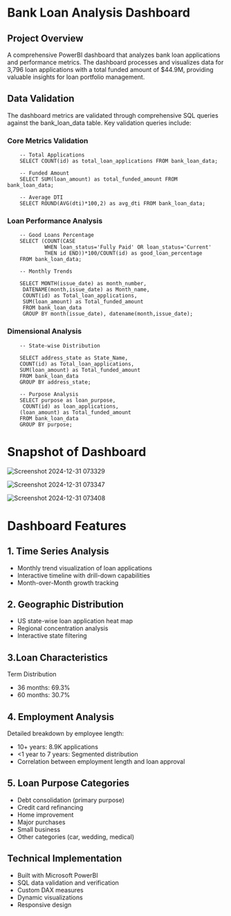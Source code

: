 
# Bank Loan Analysis Dashboard
## Project Overview
A comprehensive PowerBI dashboard that analyzes bank loan applications and performance metrics. The dashboard processes and visualizes data for 3,796 loan applications with a total funded amount of $44.9M, providing valuable insights for loan portfolio management.

## Data Validation
 The dashboard metrics are validated through comprehensive SQL queries against the bank_loan_data table. Key validation queries include:
### Core Metrics Validation
        -- Total Applications
        SELECT COUNT(id) as total_loan_applications FROM bank_loan_data;

        -- Funded Amount
        SELECT SUM(loan_amount) as total_funded_amount FROM bank_loan_data;

        -- Average DTI
        SELECT ROUND(AVG(dti)*100,2) as avg_dti FROM bank_loan_data;

### Loan Performance Analysis

        -- Good Loans Percentage
        SELECT (COUNT(CASE 
                WHEN loan_status='Fully Paid' OR loan_status='Current' 
                THEN id END))*100/COUNT(id) as good_loan_percentage
        FROM bank_loan_data;

        -- Monthly Trends

        SELECT MONTH(issue_date) as month_number,
         DATENAME(month,issue_date) as Month_name,
         COUNT(id) as Total_loan_applications, 
         SUM(loan_amount) as Total_funded_amount
         FROM bank_loan_data
         GROUP BY month(issue_date), datename(month,issue_date);
### Dimensional Analysis
        -- State-wise Distribution

        SELECT address_state as State_Name,
        COUNT(id) as Total_loan_applications,
        SUM(loan_amount) as Total_funded_amount
        FROM bank_loan_data
        GROUP BY address_state;

        -- Purpose Analysis
        SELECT purpose as loan_purpose,
         COUNT(id) as loan_applications,
        (loan_amount) as Total_funded_amount
        FROM bank_loan_data
        GROUP BY purpose;
# Snapshot of Dashboard

![Screenshot 2024-12-31 073329](https://github.com/user-attachments/assets/a8ea3ed3-71da-4f45-a526-6e052934f8f2)

![Screenshot 2024-12-31 073347](https://github.com/user-attachments/assets/aa1dd8ef-b3e7-4740-a726-0d6a1fbfc771)

![Screenshot 2024-12-31 073408](https://github.com/user-attachments/assets/c1afdcd7-863c-4ec9-8f27-33886f5ed35d)

# Dashboard Features
## 1. Time Series Analysis
- Monthly trend visualization of loan applications
- Interactive timeline with drill-down capabilities
- Month-over-Month growth tracking
## 2. Geographic Distribution

- US state-wise loan application heat map
- Regional concentration analysis
- Interactive state filtering

## 3.Loan Characteristics
Term Distribution
- 36 months: 69.3%
- 60 months: 30.7%

## 4. Employment Analysis
Detailed breakdown by employee length:
- 10+ years: 8.9K applications
- <1 year to 7 years: Segmented distribution
- Correlation between employment length and loan approval

## 5. Loan Purpose Categories

- Debt consolidation (primary purpose)
- Credit card refinancing
- Home improvement
- Major purchases
- Small business
- Other categories (car, wedding, medical)


## Technical Implementation

- Built with Microsoft PowerBI
- SQL data validation and verification
- Custom DAX measures
- Dynamic visualizations
- Responsive design
